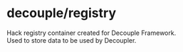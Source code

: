 decouple/registry
========

Hack registry container created for Decouple Framework.  
Used to store data to be used by Decoupler.
